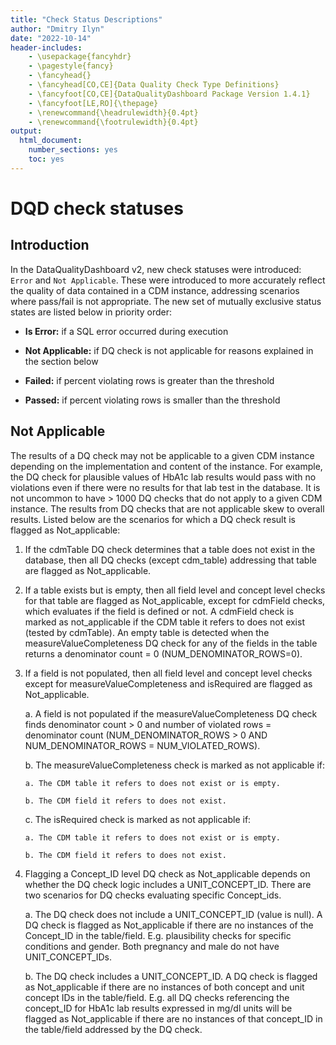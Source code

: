 ```yaml
---
title: "Check Status Descriptions"
author: "Dmitry Ilyn"
date: "2022-10-14"
header-includes:
    - \usepackage{fancyhdr}
    - \pagestyle{fancy}
    - \fancyhead{}
    - \fancyhead[CO,CE]{Data Quality Check Type Definitions}
    - \fancyfoot[CO,CE]{DataQualityDashboard Package Version 1.4.1}
    - \fancyfoot[LE,RO]{\thepage}
    - \renewcommand{\headrulewidth}{0.4pt}
    - \renewcommand{\footrulewidth}{0.4pt}
output:
  html_document:
    number_sections: yes
    toc: yes
---
```


<!--
%\VignetteEngine{knitr::knitr}
%\VignetteIndexEntry{Check Status Descriptions}
-->

# DQD check statuses

## Introduction
In the DataQualityDashboard v2, new check statuses were introduced: `Error` and `Not Applicable`. These were introduced to more accurately reflect the quality of data contained in a CDM instance, addressing scenarios where pass/fail is not appropriate. The new set of mutually exclusive status states are listed below in priority order:

- **Is Error:** if a SQL error occurred during execution

- **Not Applicable:** if DQ check is not applicable for reasons explained in the section below

- **Failed:** if percent violating rows is greater than the threshold

- **Passed:** if percent violating rows is smaller than the threshold


## Not Applicable

The results of a DQ check may not be applicable to a given CDM instance depending on the implementation and content of the instance. For example, the DQ check for plausible values of HbA1c lab results would pass with no violations even if there were no results for that lab test in the database. It is not uncommon to have \> 1000 DQ checks that do not apply to a given CDM instance. The results from DQ checks that are not applicable skew to overall results. Listed below are the scenarios for which a DQ check result is flagged as Not_applicable:

1.  If the cdmTable DQ check determines that a table does not exist in the database, then all DQ checks (except cdm_table) addressing that table are flagged as Not_applicable.

2.  If a table exists but is empty, then all field level and concept level checks for that table are flagged as Not_applicable, except for cdmField checks, which evaluates if the field is defined or not. A cdmField check is marked as not_applicable if the CDM table it refers to does not exist (tested by cdmTable). An empty table is detected when the measureValueCompleteness DQ check for any of the fields in the table returns a denominator count = 0 (NUM_DENOMINATOR_ROWS=0).

3.  If a field is not populated, then all field level and concept level checks except for measureValueCompleteness and isRequired are flagged as Not_applicable.

    a. A field is not populated if the measureValueCompleteness DQ check finds denominator count \> 0 and number of violated rows = denominator count (NUM_DENOMINATOR_ROWS \> 0 AND NUM_DENOMINATOR_ROWS = NUM_VIOLATED_ROWS).

    b. The measureValueCompleteness check is marked as not applicable if:

        a. The CDM table it refers to does not exist or is empty.

        b. The CDM field it refers to does not exist.

    c. The isRequired check is marked as not applicable if:

        a. The CDM table it refers to does not exist or is empty.

        b. The CDM field it refers to does not exist.

4.  Flagging a Concept_ID level DQ check as Not_applicable depends on whether the DQ check logic includes a UNIT_CONCEPT_ID. There are two scenarios for DQ checks evaluating specific Concept_ids.

    a. The DQ check does not include a UNIT_CONCEPT_ID (value is null). A DQ check is flagged as Not_applicable if there are no instances of the Concept_ID in the table/field. E.g. plausibility checks for specific conditions and gender. Both pregnancy and male do not have UNIT_CONCEPT_IDs.

    b. The DQ check includes a UNIT_CONCEPT_ID. A DQ check is flagged as Not_applicable if there are no instances of both concept and unit concept IDs in the table/field. E.g. all DQ checks referencing the concept_ID for HbA1c lab results expressed in mg/dl units will be flagged as Not_applicable if there are no instances of that concept_ID in the table/field addressed by the DQ check.

